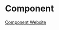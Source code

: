 # Component

<a href="https://prabeengautam.github.io/Component/" target='-blank'> Component Website </a>

